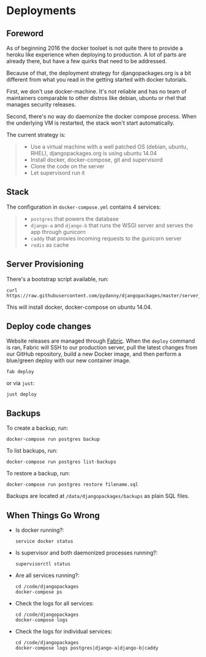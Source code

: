 # Deployments

## Foreword

As of beginning 2016 the docker toolset is not quite there to provide a heroku like experience
when deploying to production. A lot of parts are already there, but have a few quirks that need
to be addressed.

Because of that, the deployment strategy for djangopackages.org is a bit different from what you
read in the getting started with docker tutorials.

First, we don't use docker-machine. It's not reliable and has no team of maintainers comparable
to other distros like debian, ubuntu or rhel that manages security releases.

Second, there's no way do daemonize the docker compose process. When the underlying VM is
restarted, the stack won't start automatically.

The current strategy is:

> - Use a virtual machine with a well patched OS (debian, ubuntu, RHEL), djangopackages.org is using
>   ubuntu 14.04
> - Install docker, docker-compose, git and supervisord
> - Clone the code on the server
> - Let supervisord run it

## Stack

The configuration in `docker-compose.yml` contains 4 services:

> - `postgres` that powers the database
> - `django-a` and `django-b` that runs the WSGI server and serves the app through gunicorn
> - `caddy` that proxies incoming requests to the gunicorn server
> - `redis` as cache

## Server Provisioning

There's a bootstrap script available, run:

```shell
curl https://raw.githubusercontent.com/pydanny/djangopackages/master/server_bootstrap.sh
```

This will install docker, docker-compose on ubuntu 14.04.

## Deploy code changes

Website releases are managed through [Fabric].
When the `deploy` command is ran, Fabric will SSH to our production server, pull the latest changes from our GitHub repository, build a new Docker image, and then perform a blue/green deploy with our new container image.

```shell
fab deploy
```

or via `just`:

```shell
just deploy
```

## Backups

To create a backup, run:

```shell
docker-compose run postgres backup
```

To list backups, run:

```shell
docker-compose run postgres list-backups
```

To restore a backup, run:

```shell
docker-compose run postgres restore filename.sql
```

Backups are located at `/data/djangopackages/backups` as plain SQL files.

## When Things Go Wrong

- Is docker running?:

  ```shell
  service docker status
  ```

- Is supervisor and both daemonized processes running?:

  ```shell
  supervisorctl status
  ```

- Are all services running?:

  ```shell
  cd /code/djangopackages
  docker-compose ps
  ```

- Check the logs for all services:

  ```shell
  cd /code/djangopackages
  docker-compose logs
  ```

- Check the logs for individual services:

  ```shell
  cd /code/djangopackages
  docker-compose logs postgres|django-a|django-b|caddy
  ```

[Fabric]: https://www.fabfile.org/
